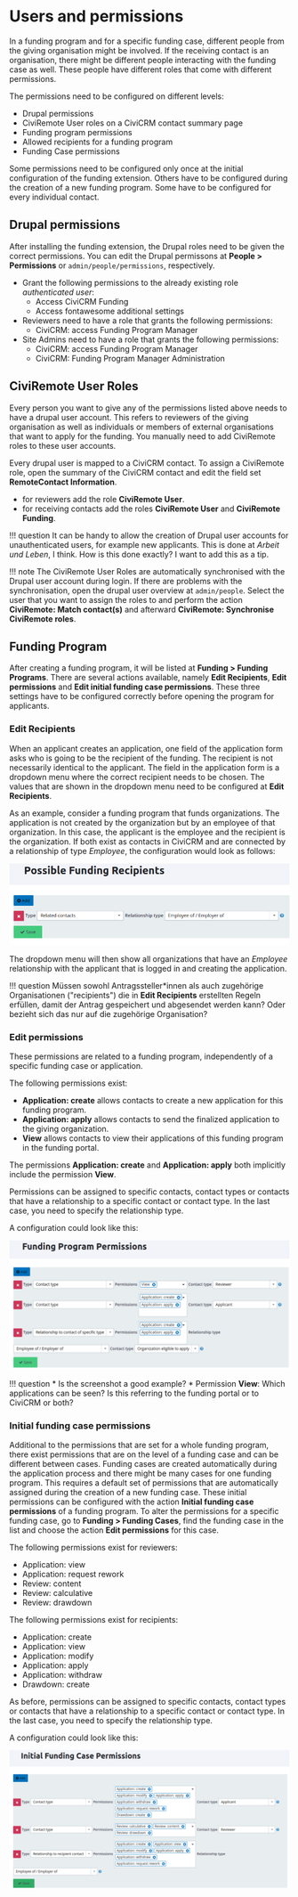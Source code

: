 # Users and permissions

In a funding program and for a specific funding case, different people from the giving organisation might be involved. If the receiving contact is an organisation, there might be different people interacting with the funding case as well. These people have different roles that come with different permissions.

The permissions need to be configured on different levels:

* Drupal permissions
* CiviRemote User roles on a CiviCRM contact summary page
* Funding program permissions
* Allowed recipients for a funding program
* Funding Case permissions

Some permissions need to be configured only once at the initial configuration of the funding extension. Others have to be configured during the creation of a new funding program. Some have to be configured for every individual contact.

## Drupal permissions

After installing the funding extension, the Drupal roles need to be given the correct permissions. You can edit the Drupal permissons at **People > Permissions** or `admin/people/permissions`, respectively.

* Grant the following permissions to the already existing role *authenticated user*:
    * Access CiviCRM Funding
    * Access fontawesome additional settings
* Reviewers need to have a role that grants the following permissions:
    * CiviCRM: access Funding Program Manager
* Site Admins need to have a role that grants the following permissions:
    * CiviCRM: access Funding Program Manager
    * CiviCRM: Funding Program Manager Administration

## CiviRemote User Roles

Every person you want to give any of the permissions listed above needs to have a drupal user account. This refers to reviewers of the giving organisation as well as individuals or members of external organisations that want to apply for the funding. You manually need to add CiviRemote roles to these user accounts.

Every drupal user is mapped to a CiviCRM contact. To assign a CiviRemote role, open the summary of the CiviCRM contact and edit the field set **RemoteContact Information**.

- for reviewers add the role **CiviRemote User**.
- for receiving contacts add the roles **CiviRemote User** and **CiviRemote Funding**.

!!! question
    It can be handy to allow the creation of Drupal user accounts for unauthenticated users, for example new applicants. This is done at *Arbeit und Leben*, I think. How is this done exactly? I want to add this as a tip.

!!! note
    The CiviRemote User Roles are automatically synchronised with the Drupal user account during login. If there are problems with the synchronisation, open the drupal user overview at `admin/people`. Select the user that you want to assign the roles to and perform the action **CiviRemote: Match contact(s)** and afterward **CiviRemote: Synchronise CiviRemote roles**.


## Funding Program

After creating a funding program, it will be listed at **Funding > Funding Programs**. There are several actions available, namely **Edit Recipients**, **Edit permissions** and **Edit initial funding case permissions**. These three settings have to be configured correctly before opening the program for applicants.

### Edit Recipients

When an applicant creates an application, one field of the application form asks who is going to be the recipient of the funding. The recipient is not necessarily identical to the applicant. The field in the application form is a dropdown menu where the correct recipient needs to be chosen. The values that are shown in the dropdown menu need to be configured at **Edit Recipients**.

As an example, consider a funding program that funds organizations. The application is not created by the organization but by an employee of that organization. In this case, the applicant is the employee and the recipient is the organization. If both exist as contacts in CiviCRM and are connected by a relationship of type _Employee_, the configuration would look as follows:

![](../img/permissions_edit_recipients.png)

The dropdown menu will then show all organizations that have an _Employee_ relationship with the applicant that is logged in and creating the application.

!!! question
    Müssen sowohl Antragssteller*innen als auch zugehörige Organisationen ("recipients") die in **Edit Recipients** erstellten Regeln erfüllen, damit der Antrag gespeichert und abgesendet werden kann? Oder bezieht sich das nur auf die zugehörige Organisation?

### Edit permissions

These permissions are related to a funding program, independently of a specific funding case or application.

The following permissions exist:

* **Application: create** allows contacts to create a new application for this funding program.
* **Application: apply** allows contacts to send the finalized application to the giving organization.
* **View** allows contacts to view their applications of this funding program in the funding portal.

The permissions **Application: create** and **Application: apply** both implicitly include the permission **View**.

Permissions can be assigned to specific contacts, contact types or contacts that have a relationship to a specific contact or contact type. In the last case, you need to specify the relationship type.

A configuration could look like this:

!["Example configuration of permissions on funding program level"](../img/permissions_funding_program.png )

!!! question
    * Is the screenshot a good example?
    * Permission **View**: Which applications can be seen? Is this referring to the funding portal or to CiviCRM or both?

### Initial funding case permissions

Additional to the permissions that are set for a whole funding program, there exist permissions that are on the level of a funding case and can be different between cases. Funding cases are created automatically during the application process and there might be many cases for one funding program. This requires a default set of permissions that are automatically assigned during the creation of a new funding case. These initial permissions can be configured with the action **Initial funding case permissions** of a funding program. To alter the permissions for a specific funding case, go to **Funding > Funding Cases**, find the funding case in the list and choose the action **Edit permissions** for this case.

The following permissions exist for reviewers:

* Application: view
* Application: request rework
* Review: content
* Review: calculative
* Review: drawdown

The following permissions exist for recipients:

* Application: create
* Application: view
* Application: modify
* Application: apply
* Application: withdraw
* Drawdown: create

As before, permissions can be assigned to specific contacts, contact types or contacts that have a relationship to a specific contact or contact type. In the last case, you need to specify the relationship type.

A configuration could look like this:

!["Example configuration of permissions on funding program level"](../img/permissions_funding_case.png)
